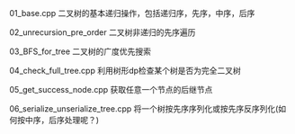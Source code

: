 01_base.cpp 二叉树的基本递归操作，包括递归序，先序，中序，后序

02_unrecursion_pre_order 二叉树非递归的先序遍历

03_BFS_for_tree 二叉树的广度优先搜索

04_check_full_tree.cpp 利用树形dp检查某个树是否为完全二叉树

05_get_success_node.cpp  获取任意一个节点的后继节点

06_serialize_unserialize_tree.cpp 将一个树按先序序列化或按先序反序列化(如何按中序，后序处理呢？)
